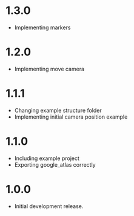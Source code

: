 # 1.3.0

* Implementing markers

# 1.2.0

* Implementing move camera

# 1.1.1

* Changing example structure folder
* Implementing initial camera position example

# 1.1.0

* Including example project
* Exporting google_atlas correctly

# 1.0.0

* Initial development release.